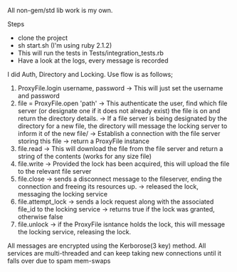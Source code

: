 All non-gem/std lib work is my own.

Steps
* clone the project
* sh start.sh (I'm using ruby 2.1.2)
* This will run the tests in Tests/integration_tests.rb
* Have a look at the logs, every message is recorded

I did Auth, Directory and Locking.
Use flow is as follows;
 1. ProxyFile.login username, password
    -> This will just set the username and password
 2. file = ProxyFile.open 'path'
    -> This authenticate the user, find which file server (or designate one if it does not already exist) the file is on and return the directory details.
       -> If a file server is being designated by the directory for a new file, the directory will message the locking server to inform it of the new file/
    -> Establish a connection with the file server storing this file
    -> return a ProxyFile instance
 3. file.read
    -> This will download the file from the file server and return a string of the contents (works for any size file)
 4. file.write
    -> Provided the lock has been acquired, this will upload the file to the relevant file server
 5. file.close
    -> sends a disconnect message to the fileserver, ending the connection and freeing its resources up.
    -> released the lock, messaging the locking service
 5. file.attempt_lock
    -> sends a lock request along with the associated file_id to the locking service
    -> returns true if the lock was granted, otherwise false
 6. file.unlock
    -> if the ProxyFile isntance holds the lock, this will message the locking service, releasing the lock.


All messages are encrypted using the Kerborose(3 key) method.
All services are multi-threaded and can keep taking new connections until it falls over due to spam mem-swaps